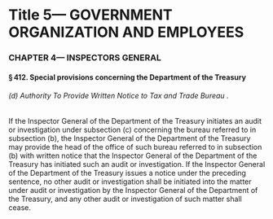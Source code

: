 
# Title 5— GOVERNMENT ORGANIZATION AND EMPLOYEES
### CHAPTER 4— INSPECTORS GENERAL
#### § 412. Special provisions concerning the Department of the Treasury
###### (d) Authority To Provide Written Notice to Tax and Trade Bureau .

If the Inspector General of the Department of the Treasury initiates an audit or investigation under subsection (c) concerning the bureau referred to in subsection (b), the Inspector General of the Department of the Treasury may provide the head of the office of such bureau referred to in subsection (b) with written notice that the Inspector General of the Department of the Treasury has initiated such an audit or investigation. If the Inspector General of the Department of the Treasury issues a notice under the preceding sentence, no other audit or investigation shall be initiated into the matter under audit or investigation by the Inspector General of the Department of the Treasury, and any other audit or investigation of such matter shall cease.
